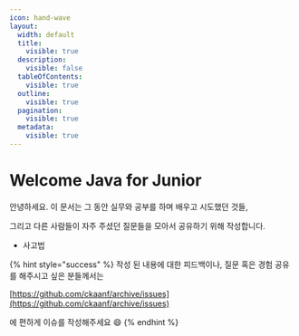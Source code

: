 ```yaml
---
icon: hand-wave
layout:
  width: default
  title:
    visible: true
  description:
    visible: false
  tableOfContents:
    visible: true
  outline:
    visible: true
  pagination:
    visible: true
  metadata:
    visible: true
---
```


# Welcome Java for Junior

안녕하세요. 이 문서는 그 동안 실무와 공부를 하며 배우고 시도했던 것들,&#x20;

그리고 다른 사람들이 자주 주셨던 질문들을 모아서 공유하기 위해 작성합니다.



* 사고법



{% hint style="success" %}
작성 된 내용에 대한 피드백이나, 질문 혹은 경험 공유를 해주시고 싶은 분들께서는

[https://github.com/ckaanf/archive/issues](https://github.com/ckaanf/archive/issues)

에 편하게 이슈를 작성해주세요 :smile:
{% endhint %}

